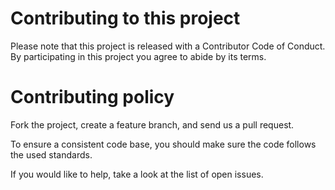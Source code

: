 # Contributing to this project

Please note that this project is released with a Contributor Code of Conduct. By participating in this project you agree to abide by its terms.

# Contributing policy

Fork the project, create a feature branch, and send us a pull request.

To ensure a consistent code base, you should make sure the code follows the used standards.

If you would like to help, take a look at the list of open issues.
